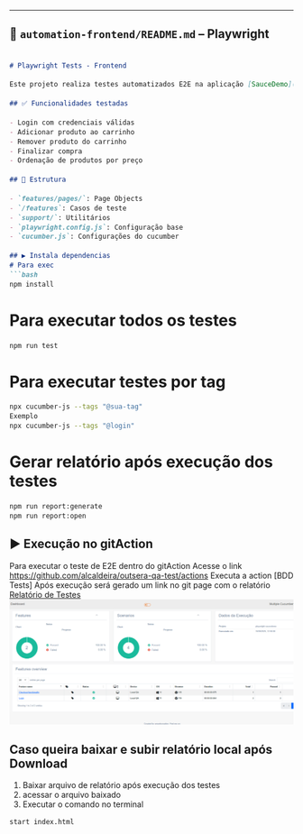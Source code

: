 
---
## 📄 `automation-frontend/README.md` – Playwright
```markdown

# Playwright Tests - Frontend

Este projeto realiza testes automatizados E2E na aplicação [SauceDemo](https://www.saucedemo.com).

## ✅ Funcionalidades testadas

- Login com credenciais válidas
- Adicionar produto ao carrinho
- Remover produto do carrinho
- Finalizar compra
- Ordenação de produtos por preço

## 📁 Estrutura

- `features/pages/`: Page Objects
- `/features`: Casos de teste
- `support/`: Utilitários
- `playwright.config.js`: Configuração base
- `cucumber.js`: Configurações do cucumber

## ▶️ Instala dependencias 
# Para exec
```bash
npm install
```

# Para executar todos os testes
```bash
npm run test
```

# Para executar testes por tag
```bash
npx cucumber-js --tags "@sua-tag"
Exemplo
npx cucumber-js --tags "@login"  
```

# Gerar relatório após execução dos testes
```bash
npm run report:generate
npm run report:open
```

## ▶️ Execução no gitAction
Para executar o teste de E2E dentro do gitAction 
Acesse o link https://github.com/alcaldeira/outsera-qa-test/actions
Executa a action [BDD Tests]
Após execução será gerado um link no git page com o relatório
[Relatório de Testes](https://alcaldeira.github.io/outsera-qa-test/)
![alt text](image.png)

## Caso queira baixar e subir relatório local após Download

1. Baixar arquivo de relatório após execução dos testes
2. acessar o arquivo baixado
3. Executar o comando no terminal
```bash
start index.html
```
